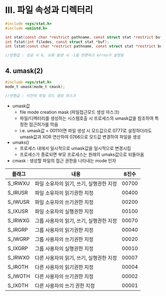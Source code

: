 # III. 파일 속성과 디렉터리

```c
#include <sys/stat.h>
#include <unistd.h>

int stat(const char *restrict pathname, const struct stat *restrict buf);
int fstat(int filedes, const struct stat *buf);
int lstat(const char *restrict pathname, const struct stat *restrict buf);

//반환값 : 성공 시 0, 오류 발생 시 -1을 반환하고 errno가 설정됨
```





## 4. umask(2)

```c
#include <sys/stat.h>
mode_t umask(mode_t cmask);

//반환값 : 이전의 파일 모드 생성 마스크
```

- umask값
    - file mode creation mask (파일접근모드 생성 마스크)
    - 파일/디렉터리를 생성하는 시스템호출 시 프로세스의 umask값을 참조하여 특정한 접근허가를 막음
    - i.e. umask값 = 0011이면 파일 생성 시 모드값으로 0777로 설정하더라도 umask값과 XOR 연산하여 0766으로 모드값 변경하여 파일을 생성
- umaks()
    - 프로세스 내에서 일시적으로 umask값을 일시적으로 변경시킴
    - 프로세스가 종료되면 부모 프로세스는 원래의 umaks값으로 되돌아옴
- cmask : 생성할 파일의 접근 권한을 나타내는 mode 인자

플래그 | 내용 | 8진수
------- | --------------------------------- | ------
S_IRWXU | 파일 소유자의 읽기, 쓰기, 실행권한 지정 | 00700
S_IRUSR | 파일 소유자의 읽기권한 지정 | 00400
S_IWUSR | 파일 소유자의 쓰기권한 지정 | 00200
S_IXUSR | 파일 소유자의 실행권한 지정  | 00100
S_IRWXG | 그룹 사용자의 읽기, 쓰기, 실행권한 지정 | 00070
S_IRGRP | 그룹 사용자의 읽기권한 지정 | 00040
S_IWGRP | 그룹 사용자의 쓰기권한 지정 | 00020
S_IXGRP | 그룹 사용자의 실행권한 지정 | 00010
S_IRWXO | 다른 사용자의 읽기, 쓰기, 실행권한 지정 | 00007
S_IROTH | 다른 사용자의 읽기권한 지정 | 00004
S_IWOTH | 다른 사용자의 쓰기권한 지정 | 00002
S_IXOTH | 다른 사용자의 쓰기 권한 지정 | 00001
